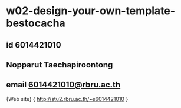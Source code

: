 # w02-design-your-own-template-bestocacha
## id 6014421010
## Nopparut Taechapiroontong
## email 6014421010@rbru.ac.th

{Web site}
{ http://stu2.rbru.ac.th/~s6014421010 }
